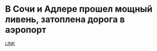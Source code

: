 # В Сочи и Адлере прошел мощный ливень, затоплена дорога в аэропорт



[LINK](https://varlamov.ru/2997389.html)